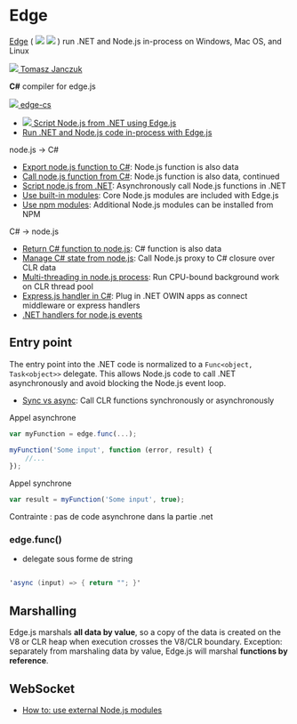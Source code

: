 # Edge

[Edge](http://tjanczuk.github.io/edge/)
( [![][ico-github]](https://github.com/tjanczuk/edge) [![][ico-npm]](https://www.npmjs.com/package/edge) )
run .NET and Node.js in-process on Windows, Mac OS, and Linux

[![](http://www.google.com/s2/favicons?domain=tomasz.janczuk.org) Tomasz Janczuk](http://tomasz.janczuk.org)

**C#** compiler for edge.js

[![][ico-github] edge-cs](https://github.com/tjanczuk/edge-cs)

- [![](http://www.google.com/s2/favicons?domain=tomasz.janczuk.org) Script Node.js from .NET using Edge.js](http://tomasz.janczuk.org/2014/05/script-nodejs-from-net-using-edgejs.html)
- [Run .NET and Node.js code in-process with Edge.js](http://www.infoq.com/articles/the_edge_of_net_and_node)

node.js -> C#
- [Export node.js function to C#](http://tjanczuk.github.io/edge/#/31): Node.js function is also data
- [Call node.js function from C#](http://tjanczuk.github.io/edge/#/32): Node.js function is also data, continued
- [Script node.js from .NET](http://tjanczuk.github.io/edge/#/48): Asynchronously call Node.js functions in .NET
- [Use built-in modules](http://tjanczuk.github.io/edge/#/51): Core Node.js modules are included with Edge.js 
- [Use npm modules](http://tjanczuk.github.io/edge/#/52): Additional Node.js modules can be installed from NPM

C# -> node.js
- [Return C# function to node.js](http://tjanczuk.github.io/edge/#/33): C# function is also data
- [Manage C# state from node.js](http://tjanczuk.github.io/edge/#/34): Call Node.js proxy to C# closure over CLR data
- [Multi-threading in node.js process](http://tjanczuk.github.io/edge/#/39): Run CPU-bound background work on CLR thread pool
- [Express.js handler in C#](http://tjanczuk.github.io/edge/#/43): Plug in .NET OWIN apps as connect middleware or express handlers
- [.NET handlers for node.js events](http://tjanczuk.github.io/edge/#/55)

## Entry point

The entry point into the .NET code is normalized to a `Func<object, Task<object>>` delegate.
This allows Node.js code to call .NET asynchronously and avoid blocking the Node.js event loop.

- [Sync vs async](http://tjanczuk.github.io/edge/#/27): Call CLR functions synchronously or asynchronously

Appel asynchrone

```javascript
var myFunction = edge.func(...);

myFunction('Some input', function (error, result) {
    //...
});
```

Appel synchrone

```javascript
var result = myFunction('Some input', true);
```

Contrainte : pas de code asynchrone dans la partie .net
 
### edge.func()

* delegate sous forme de string

```csharp

'async (input) => { return ""; }'
```

## Marshalling

Edge.js marshals **all data by value**, so a copy of the data is created on the V8 or CLR heap when execution crosses the V8/CLR boundary.
Exception: separately from marshaling data by value, Edge.js will marshal **functions by reference**. 

## WebSocket 

- [How to: use external Node.js modules](https://www.npmjs.com/package/edge#how-to-use-external-node-js-modules)


[ico-github]: https://camo.githubusercontent.com/40c6c706914d145efe97dd7b353a13fb6a12950a/687474703a2f2f7777772e676f6f676c652e636f6d2f73322f66617669636f6e733f646f6d61696e3d6769746875622e636f6d
[ico-npm]:    https://camo.githubusercontent.com/0b9ab04bd9ec24725b784564edd3b37a6d24e72b/687474703a2f2f7777772e676f6f676c652e636f6d2f73322f66617669636f6e733f646f6d61696e3d6e706d6a732e636f6d
[ico-vs]:     https://camo.githubusercontent.com/e970fb88aa5b2bc099f0e68d36d3c7d670409bfa/68747470733a2f2f692d6d73646e2e7365632e732d6d7366742e636f6d2f64796e696d672f49433631323330382e706e67
[ico-nodejs]: https://camo.githubusercontent.com/ea1200d67566a52c1efe34d5794da1d908419955/687474703a2f2f7777772e676f6f676c652e636f6d2f73322f66617669636f6e733f646f6d61696e3d6e6f64656a732e6f7267
[ico-vscode]: https://camo.githubusercontent.com/85dba057e9bc65dd556272162e125f7dafb7dd6d/687474703a2f2f64367264356734746e6268716a2e636c6f756466726f6e742e6e65742f696d6167653f75726c3d636f64652e76697375616c73747564696f2e636f6d26743d3226733d3126683d3134323939333931313630323730393335353134
